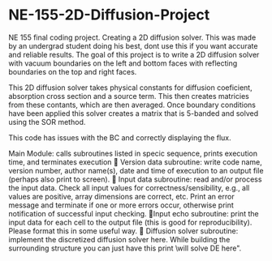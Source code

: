 # NE-155-2D-Diffusion-Project
NE 155 final coding project. Creating a 2D diffusion solver.
This was made by an undergrad student doing his best, dont use this if you want accurate and reliable results.
The goal of this project is to write a 2D diffusion solver with vacuum boundaries
on the left and bottom faces with reflecting boundaries on the top and right faces.

This 2D diffusion solver takes physical constants for diffusion coeficient, absorption cross section and a source term.
This then creates matricies from these contants, which are then averaged. Once boundary conditions have been applied this solver creates a matrix that is 5-banded and solved using the SOR method.

This code has issues with the BC and correctly displaying the flux.

Main Module: calls subroutines listed in specic sequence, prints execution time, and
terminates execution
 Version data subroutine: write code name, version number, author name(s), date and
time of execution to an output file (perhaps also print to screen).
 Input data subroutine: read and/or process the input data. Check all input values
for correctness/sensibility, e.g., all values are positive, array dimensions are correct,
etc. Print an error message and terminate if one or more errors occur, otherwise print
notification of successful input checking.
 Input echo subroutine: print the input data for each cell to the output file (this is good
for reproducibility). Please format this in some useful way.
 Diffusion solver subroutine: implement the discretized diffusion solver here. While
building the surrounding structure you can just have this print \will solve DE here".
